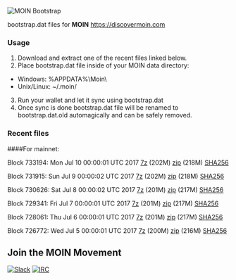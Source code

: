 ![MOIN Bootstrap](https://i.imgur.com/KjM1jMp.jpg)

bootstrap.dat files for **MOIN** https://discovermoin.com

### Usage

1. Download and extract one of the recent files linked below.
2. Place bootstrap.dat file inside of your MOIN data directory:
 - Windows: %APPDATA%\Moin\
 - Unix/Linux: ~/.moin/
3. Run your wallet and let it sync using bootstrap.dat
4. Once sync is done bootstrap.dat file will be renamed to bootstrap.dat.old automagically and can be safely removed.


### Recent files

####For mainnet:

Block 733194: Mon Jul 10 00:00:01 UTC 2017 [7z](https://transfer.sh/12a2I9/bootstrap.dat.20170710.7z) (202M) [zip](https://transfer.sh/ZFl6X/bootstrap.dat.20170710.zip) (218M) [SHA256](https://transfer.sh/lmm2p/sha256.txt)

Block 731915: Sun Jul  9 00:00:02 UTC 2017 [7z](https://transfer.sh/iqE5t/bootstrap.dat.20170709.7z) (202M) [zip](https://transfer.sh/14ZWhl/bootstrap.dat.20170709.zip) (218M) [SHA256](https://transfer.sh/lytRa/sha256.txt)

Block 730626: Sat Jul  8 00:00:02 UTC 2017 [7z](https://transfer.sh/9XWgg/bootstrap.dat.20170708.7z) (201M) [zip](https://transfer.sh/QHPdo/bootstrap.dat.20170708.zip) (217M) [SHA256](https://transfer.sh/kUvO2/sha256.txt)

Block 729341: Fri Jul  7 00:00:01 UTC 2017 [7z](https://transfer.sh/lqtMb/bootstrap.dat.20170707.7z) (201M) [zip](https://transfer.sh/a4k3W/bootstrap.dat.20170707.zip) (217M) [SHA256](https://transfer.sh/153I8m/sha256.txt)

Block 728061: Thu Jul  6 00:00:01 UTC 2017 [7z](https://transfer.sh/5kAOj/bootstrap.dat.20170706.7z) (201M) [zip](https://transfer.sh/TpG5C/bootstrap.dat.20170706.zip) (217M) [SHA256](https://transfer.sh/L0KTy/sha256.txt)

Block 726772: Wed Jul  5 00:00:01 UTC 2017 [7z](https://transfer.sh/DS8bq/bootstrap.dat.20170705.7z) (200M) [zip](https://transfer.sh/RdK2G/bootstrap.dat.20170705.zip) (216M) [SHA256](https://transfer.sh/UAR63/sha256.txt)

## Join the MOIN Movement

[![Slack](https://i.imgur.com/Xy0IEJN.png)](https://discovermoin.herokuapp.com)
[![IRC](http://i.imgur.com/amUnKGQ.png)](https://kiwiirc.com/client/irc.freenode.net/#moin-crypto)
